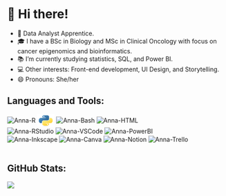# 💫 Hi there!

- 🔭 Data Analyst Apprentice.
- 🎓 I have a BSc in Biology and MSc in Clinical Oncology with focus on cancer epigenomics and bioinformatics.
- 📚 I’m currently studying statistics, SQL, and Power BI.
- 💻 Other interests: Front-end development, UI Design, and Storytelling.
- 😄 Pronouns: She/her

## Languages and Tools:

<div style="display: inline_block">
  <img align="center" alt="Anna-R" height="30" width="40" src="https://cdn.jsdelivr.net/gh/devicons/devicon/icons/r/r-original.svg">
  <img align="center" alt="Anna-Python" height="30" width="40" src="https://raw.githubusercontent.com/devicons/devicon/master/icons/python/python-original.svg">
  <img align="center" alt="Anna-Bash" height="40" width="40" src="https://img.icons8.com/plasticine/100/null/bash.png">
  <img align="center" alt="Anna-HTML" height="35" width="40" src="https://user-images.githubusercontent.com/64803893/207343737-0d12c4db-11a3-4001-a17f-dbd187f45d0d.png">
 </div>
<div style="display: inline_block">
  <img align="center" alt="Anna-RStudio" height="20" width="70" src="https://img.shields.io/badge/RStudio-75AADB??style=flat&logo=RStudio&logoColor=white">
  <img align="center" alt="Anna-VSCode" height="20" width="110" src="https://img.shields.io/badge/Visual_Studio_Code-0078D4?style=flat&logo=visual%20studio%20code&logoColor=white">
  <img align="center" alt="Anna-PowerBI" height="20" width="70" src="https://img.shields.io/badge/power_bi-F2C811?style=flat&logo=powerbi&logoColor=black">
</div>  
<div style="display: inline_block">
    <img align="center" alt="Anna-Inkscape" height="20" width="70" src="https://img.shields.io/badge/Inkscape-e0e0e0?style=flat&logo=inkscape&logoColor=080A13"/>
    <img align="center" alt="Anna-Canva" height="20" width="60" src="https://img.shields.io/badge/Canva-%2300C4CC.svg?style=flat&logo=Canva&logoColor=white"/>
    <img align="center" alt="Anna-Notion" height="20" width="65" src="https://img.shields.io/badge/Notion-%23000000.svg?style=flat&logo=notion&logoColor=white"/>
    <img align="center" alt="Anna-Trello" height="20" width="60" src="https://img.shields.io/badge/Trello-%23026AA7.svg?style=flat&logo=Trello&logoColor=white"/>  
</div>  

<br> 

## GitHub Stats:

![](https://github-readme-stats.vercel.app/api/top-langs/?username=annabmv&theme=dark&hide_border=false&include_all_commits=false&count_private=true&layout=compact)

<!-- Adapted from GPRM ( https://gprm.itsvg.in ) -->
